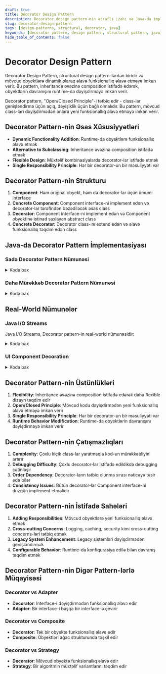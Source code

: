 ```yaml
---
draft: true
title: Decorator Design Pattern
description: Decorator design pattern-nin ətraflı izahı və Java-da implementasiyası
slug: decorator-design-pattern
tags: [design-patterns, structural, decorator, java]
keywords: [decorator pattern, design pattern, structural pattern, java]
hide_table_of_contents: false
---
```


# Decorator Design Pattern


Decorator Design Pattern, structural design pattern-lərdən biridir və mövcud obyektlərə dinamik olaraq əlavə funksionallıq əlavə etməyə imkan verir. Bu pattern, inheritance əvəzinə composition istifadə edərək, obyektlərin davranışını runtime-da dəyişdirməyə imkan verir.

Decorator pattern, "Open/Closed Principle"-i tətbiq edir - class-lar genişləndirmə üçün açıq, dəyişiklik üçün bağlı olmalıdır. Bu pattern, mövcud class-ları dəyişdirmədən onlara yeni funksionallıq əlavə etməyə imkan verir.

## Decorator Pattern-nin Əsas Xüsusiyyətləri

- **Dynamic Functionality Addition**: Runtime-da obyektlərə funksionallıq əlavə etmək
- **Alternative to Subclassing**: Inheritance əvəzinə composition istifadə etmək
- **Flexible Design**: Müxtəlif kombinasiyalarda decorator-lar istifadə etmək
- **Single Responsibility Principle**: Hər bir decorator-un bir məsuliyyəti var

## Decorator Pattern-nin Strukturu

1. **Component**: Həm original obyekt, həm də decorator-lar üçün ümumi interface
2. **Concrete Component**: Component interface-ni implement edən və decorator-lar tərəfindən bəzədiləcək əsas class
3. **Decorator**: Component interface-ni implement edən və Component obyektinə istinad saxlayan abstract class
4. **Concrete Decorator**: Decorator class-ını extend edən və əlavə funksionallıq təqdim edən class

## Java-da Decorator Pattern İmplementasiyası

### Sadə Decorator Pattern Nümunəsi


<details>
<summary>Koda bax</summary>

```java
// Component interface
interface Coffee {
    String getDescription();
    double getCost();
}

// Concrete Component
class SimpleCoffee implements Coffee {
    @Override
    public String getDescription() {
        return "Simple Coffee";
    }
    
    @Override
    public double getCost() {
        return 1.0;
    }
}

// Decorator
abstract class CoffeeDecorator implements Coffee {
    protected Coffee decoratedCoffee;
    
    public CoffeeDecorator(Coffee coffee) {
        this.decoratedCoffee = coffee;
    }
    
    @Override
    public String getDescription() {
        return decoratedCoffee.getDescription();
    }
    
    @Override
    public double getCost() {
        return decoratedCoffee.getCost();
    }
}

// Concrete Decorators
class MilkDecorator extends CoffeeDecorator {
    public MilkDecorator(Coffee coffee) {
        super(coffee);
    }
    
    @Override
    public String getDescription() {
        return decoratedCoffee.getDescription() + ", Milk";
    }
    
    @Override
    public double getCost() {
        return decoratedCoffee.getCost() + 0.5;
    }
}

class SugarDecorator extends CoffeeDecorator {
    public SugarDecorator(Coffee coffee) {
        super(coffee);
    }
    
    @Override
    public String getDescription() {
        return decoratedCoffee.getDescription() + ", Sugar";
    }
    
    @Override
    public double getCost() {
        return decoratedCoffee.getCost() + 0.2;
    }
}

class WhipDecorator extends CoffeeDecorator {
    public WhipDecorator(Coffee coffee) {
        super(coffee);
    }
    
    @Override
    public String getDescription() {
        return decoratedCoffee.getDescription() + ", Whip";
    }
    
    @Override
    public double getCost() {
        return decoratedCoffee.getCost() + 0.7;
    }
}

// Client code
public class CoffeeShop {
    public static void main(String[] args) {
        // Create a simple coffee
        Coffee coffee = new SimpleCoffee();
        System.out.println("Cost: $" + coffee.getCost() + ", Description: " + coffee.getDescription());
        
        // Decorate with milk
        Coffee milkCoffee = new MilkDecorator(coffee);
        System.out.println("Cost: $" + milkCoffee.getCost() + ", Description: " + milkCoffee.getDescription());
        
        // Decorate with milk and sugar
        Coffee milkSugarCoffee = new SugarDecorator(milkCoffee);
        System.out.println("Cost: $" + milkSugarCoffee.getCost() + ", Description: " + milkSugarCoffee.getDescription());
        
        // Decorate with milk, sugar, and whip
        Coffee specialCoffee = new WhipDecorator(milkSugarCoffee);
        System.out.println("Cost: $" + specialCoffee.getCost() + ", Description: " + specialCoffee.getDescription());
        
        // Create a different combination
        Coffee whipCoffee = new WhipDecorator(new SimpleCoffee());
        System.out.println("Cost: $" + whipCoffee.getCost() + ", Description: " + whipCoffee.getDescription());
    }
}
```
</details>

### Daha Mürəkkəb Decorator Pattern Nümunəsi


<details>
<summary>Koda bax</summary>

```java
// Component interface
interface DataSource {
    void writeData(String data);
    String readData();
}

// Concrete Component
class FileDataSource implements DataSource {
    private String filename;
    
    public FileDataSource(String filename) {
        this.filename = filename;
    }
    
    @Override
    public void writeData(String data) {
        System.out.println("Writing data to file: " + filename);
        // Actual file writing code would go here
        System.out.println("Data: " + data);
    }
    
    @Override
    public String readData() {
        System.out.println("Reading data from file: " + filename);
        // Actual file reading code would go here
        return "Data from file: " + filename;
    }
}

// Decorator
abstract class DataSourceDecorator implements DataSource {
    protected DataSource wrappee;
    
    public DataSourceDecorator(DataSource source) {
        this.wrappee = source;
    }
    
    @Override
    public void writeData(String data) {
        wrappee.writeData(data);
    }
    
    @Override
    public String readData() {
        return wrappee.readData();
    }
}

// Concrete Decorators
class EncryptionDecorator extends DataSourceDecorator {
    public EncryptionDecorator(DataSource source) {
        super(source);
    }
    
    @Override
    public void writeData(String data) {
        System.out.println("Encrypting data...");
        String encryptedData = encrypt(data);
        wrappee.writeData(encryptedData);
    }
    
    @Override
    public String readData() {
        String encryptedData = wrappee.readData();
        System.out.println("Decrypting data...");
        return decrypt(encryptedData);
    }
    
    private String encrypt(String data) {
        // Simple encryption for demonstration
        StringBuilder encrypted = new StringBuilder();
        for (char c : data.toCharArray()) {
            encrypted.append((char) (c + 1));
        }
        return encrypted.toString();
    }
    
    private String decrypt(String data) {
        // Simple decryption for demonstration
        StringBuilder decrypted = new StringBuilder();
        for (char c : data.toCharArray()) {
            decrypted.append((char) (c - 1));
        }
        return decrypted.toString();
    }
}

class CompressionDecorator extends DataSourceDecorator {
    public CompressionDecorator(DataSource source) {
        super(source);
    }
    
    @Override
    public void writeData(String data) {
        System.out.println("Compressing data...");
        String compressedData = compress(data);
        wrappee.writeData(compressedData);
    }
    
    @Override
    public String readData() {
        String compressedData = wrappee.readData();
        System.out.println("Decompressing data...");
        return decompress(compressedData);
    }
    
    private String compress(String data) {
        // Simple compression for demonstration
        return data.replace("a", "").replace("e", "").replace("i", "").replace("o", "").replace("u", "");
    }
    
    private String decompress(String data) {
        // In a real scenario, decompression would restore the original data
        return data + " (decompressed)";
    }
}

class LoggingDecorator extends DataSourceDecorator {
    public LoggingDecorator(DataSource source) {
        super(source);
    }
    
    @Override
    public void writeData(String data) {
        System.out.println("LOG: Writing data...");
        long startTime = System.currentTimeMillis();
        wrappee.writeData(data);
        long endTime = System.currentTimeMillis();
        System.out.println("LOG: Write operation took " + (endTime - startTime) + "ms");
    }
    
    @Override
    public String readData() {
        System.out.println("LOG: Reading data...");
        long startTime = System.currentTimeMillis();
        String result = wrappee.readData();
        long endTime = System.currentTimeMillis();
        System.out.println("LOG: Read operation took " + (endTime - startTime) + "ms");
        return result;
    }
}

// Client code
public class FileProcessingExample {
    public static void main(String[] args) {
        // Create a simple data source
        DataSource source = new FileDataSource("data.txt");
        
        // Wrap with encryption decorator
        DataSource encrypted = new EncryptionDecorator(source);
        
        // Wrap with compression decorator
        DataSource compressedEncrypted = new CompressionDecorator(encrypted);
        
        // Wrap with logging decorator
        DataSource loggedCompressedEncrypted = new LoggingDecorator(compressedEncrypted);
        
        // Write data using the decorated data source
        loggedCompressedEncrypted.writeData("Hello, World! This is a test of the decorator pattern.");
        
        System.out.println("\n------------------------\n");
        
        // Read data using the decorated data source
        String data = loggedCompressedEncrypted.readData();
        System.out.println("Final result: " + data);
        
        System.out.println("\n------------------------\n");
        
        // Create a different combination
        DataSource loggingOnly = new LoggingDecorator(source);
        loggingOnly.writeData("Simple logged data");
        String simpleData = loggingOnly.readData();
        System.out.println("Simple result: " + simpleData);
    }
}
```
</details>

## Real-World Nümunələr

### Java I/O Streams

Java I/O Streams, Decorator pattern-in real-world nümunəsidir:


<details>
<summary>Koda bax</summary>

```java
import java.io.*;

public class JavaIODecoratorExample {
    public static void main(String[] args) {
        try {
            // Create a file output stream (Concrete Component)
            OutputStream fileOutputStream = new FileOutputStream("output.txt");
            
            // Decorate with buffering capability
            OutputStream bufferedOutputStream = new BufferedOutputStream(fileOutputStream);
            
            // Decorate with data type conversion capability
            DataOutputStream dataOutputStream = new DataOutputStream(bufferedOutputStream);
            
            // Use the decorated stream
            dataOutputStream.writeUTF("Hello, Decorator Pattern!");
            dataOutputStream.writeInt(42);
            dataOutputStream.writeDouble(3.14159);
            
            // Close the stream (closes all wrapped streams)
            dataOutputStream.close();
            
            System.out.println("Data written to file successfully.");
            
            // Reading with decorators
            InputStream fileInputStream = new FileInputStream("output.txt");
            InputStream bufferedInputStream = new BufferedInputStream(fileInputStream);
            DataInputStream dataInputStream = new DataInputStream(bufferedInputStream);
            
            // Read the data
            String message = dataInputStream.readUTF();
            int number = dataInputStream.readInt();
            double pi = dataInputStream.readDouble();
            
            System.out.println("Read from file: " + message);
            System.out.println("Number: " + number);
            System.out.println("Pi: " + pi);
            
            // Close the input stream
            dataInputStream.close();
            
        } catch (IOException e) {
            e.printStackTrace();
        }
    }
}
```
</details>

### UI Component Decoration


<details>
<summary>Koda bax</summary>

```java
// Component interface
interface VisualComponent {
    void draw();
    String getDescription();
}

// Concrete Component
class TextView implements VisualComponent {
    private String text;
    
    public TextView(String text) {
        this.text = text;
    }
    
    @Override
    public void draw() {
        System.out.println("Drawing TextView with text: " + text);
    }
    
    @Override
    public String getDescription() {
        return "TextView";
    }
}

// Decorator
abstract class ComponentDecorator implements VisualComponent {
    protected VisualComponent component;
    
    public ComponentDecorator(VisualComponent component) {
        this.component = component;
    }
    
    @Override
    public void draw() {
        component.draw();
    }
    
    @Override
    public String getDescription() {
        return component.getDescription();
    }
}

// Concrete Decorators
class BorderDecorator extends ComponentDecorator {
    private int borderWidth;
    
    public BorderDecorator(VisualComponent component, int borderWidth) {
        super(component);
        this.borderWidth = borderWidth;
    }
    
    @Override
    public void draw() {
        super.draw();
        System.out.println("Adding border with width: " + borderWidth);
    }
    
    @Override
    public String getDescription() {
        return super.getDescription() + " with Border";
    }
}

class ScrollDecorator extends ComponentDecorator {
    public ScrollDecorator(VisualComponent component) {
        super(component);
    }
    
    @Override
    public void draw() {
        super.draw();
        System.out.println("Adding scrolling functionality");
    }
    
    @Override
    public String getDescription() {
        return super.getDescription() + " with Scrolling";
    }
}

class ColorDecorator extends ComponentDecorator {
    private String color;
    
    public ColorDecorator(VisualComponent component, String color) {
        super(component);
        this.color = color;
    }
    
    @Override
    public void draw() {
        super.draw();
        System.out.println("Applying color: " + color);
    }
    
    @Override
    public String getDescription() {
        return super.getDescription() + " with " + color + " Color";
    }
}

// Client code
public class UIComponentExample {
    public static void main(String[] args) {
        // Create a simple text view
        VisualComponent textView = new TextView("Hello, World!");
        System.out.println("Component: " + textView.getDescription());
        textView.draw();
        
        System.out.println("\n------------------------\n");
        
        // Decorate with border
        VisualComponent borderedTextView = new BorderDecorator(textView, 2);
        System.out.println("Component: " + borderedTextView.getDescription());
        borderedTextView.draw();
        
        System.out.println("\n------------------------\n");
        
        // Decorate with border and scrolling
        VisualComponent scrollableBorderedTextView = new ScrollDecorator(borderedTextView);
        System.out.println("Component: " + scrollableBorderedTextView.getDescription());
        scrollableBorderedTextView.draw();
        
        System.out.println("\n------------------------\n");
        
        // Decorate with border, scrolling, and color
        VisualComponent coloredScrollableBorderedTextView = 
            new ColorDecorator(scrollableBorderedTextView, "Blue");
        System.out.println("Component: " + coloredScrollableBorderedTextView.getDescription());
        coloredScrollableBorderedTextView.draw();
        
        System.out.println("\n------------------------\n");
        
        // Create a different combination
        VisualComponent coloredTextView = new ColorDecorator(new TextView("Simple text"), "Red");
        System.out.println("Component: " + coloredTextView.getDescription());
        coloredTextView.draw();
    }
}
```
</details>

## Decorator Pattern-nin Üstünlükləri

1. **Flexibility**: Inheritance əvəzinə composition istifadə edərək daha flexible dizayn təqdim edir
2. **Open/Closed Principle**: Mövcud kodu dəyişdirmədən yeni funksionallıq əlavə etməyə imkan verir
3. **Single Responsibility Principle**: Hər bir decorator-un bir məsuliyyəti var
4. **Runtime Behavior Modification**: Runtime-da obyektlərin davranışını dəyişdirməyə imkan verir

## Decorator Pattern-nin Çatışmazlıqları

1. **Complexity**: Çoxlu kiçik class-lar yaratmaqla kod-un mürəkkəbliyini artırır
2. **Debugging Difficulty**: Çoxlu decorator-lar istifadə edildikdə debugging çətinləşir
3. **Order Dependency**: Decorator-ların tətbiq olunma sırası nəticəyə təsir edə bilər
4. **Consistency Issues**: Bütün decorator-lar Component interface-ni düzgün implement etməlidir

## Decorator Pattern-nin İstifadə Sahələri

1. **Adding Responsibilities**: Mövcud obyektlərə yeni funksionallıq əlavə etmək
2. **Cross-cutting Concerns**: Logging, caching, security kimi cross-cutting concerns-ləri tətbiq etmək
3. **Legacy System Enhancement**: Legacy sistemləri dəyişdirmədən genişləndirmək
4. **Configurable Behavior**: Runtime-da konfiqurasiya edilə bilən davranış təqdim etmək

## Decorator Pattern-nin Digər Pattern-lərlə Müqayisəsi

### Decorator vs Adapter

- **Decorator**: Interface-i dəyişdirmədən funksionallıq əlavə edir
- **Adapter**: Bir interface-i başqa bir interface-ə çevirir

### Decorator vs Composite

- **Decorator**: Tək bir obyektə funksionallıq əlavə edir
- **Composite**: Obyektləri ağac strukturunda təşkil edir

### Decorator vs Strategy

- **Decorator**: Mövcud obyektə funksionallıq əlavə edir
- **Strategy**: Bir algoritmin müxtəlif variantlarını təqdim edir

